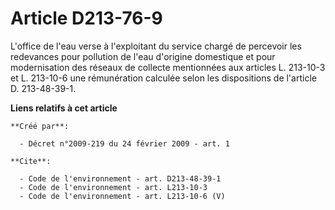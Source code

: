 # Article D213-76-9

L'office de l'eau verse à l'exploitant du service chargé de percevoir les redevances pour pollution de l'eau d'origine
domestique et pour modernisation des réseaux de collecte mentionnées aux articles L. 213-10-3 et L. 213-10-6 une rémunération
calculée selon les dispositions de l'article D. 213-48-39-1.

**Liens relatifs à cet article**

	**Créé par**:

	  - Décret n°2009-219 du 24 février 2009 - art. 1

	**Cite**:

	  - Code de l'environnement - art. D213-48-39-1
	  - Code de l'environnement - art. L213-10-3
	  - Code de l'environnement - art. L213-10-6 (V)
